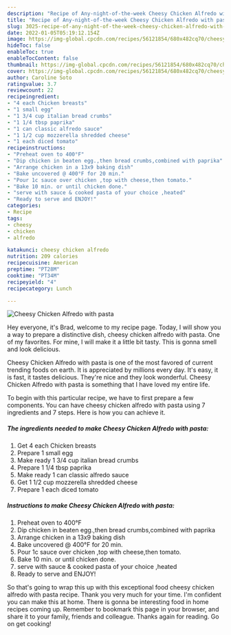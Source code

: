```yaml
---
description: "Recipe of Any-night-of-the-week Cheesy Chicken Alfredo with pasta"
title: "Recipe of Any-night-of-the-week Cheesy Chicken Alfredo with pasta"
slug: 3025-recipe-of-any-night-of-the-week-cheesy-chicken-alfredo-with-pasta
date: 2022-01-05T05:19:12.154Z
image: https://img-global.cpcdn.com/recipes/56121854/680x482cq70/cheesy-chicken-alfredo-with-pasta-recipe-main-photo.jpg
hideToc: false
enableToc: true
enableTocContent: false
thumbnail: https://img-global.cpcdn.com/recipes/56121854/680x482cq70/cheesy-chicken-alfredo-with-pasta-recipe-main-photo.jpg
cover: https://img-global.cpcdn.com/recipes/56121854/680x482cq70/cheesy-chicken-alfredo-with-pasta-recipe-main-photo.jpg
author: Caroline Soto
ratingvalue: 3.7
reviewcount: 22
recipeingredient:
- "4 each Chicken breasts"
- "1 small egg"
- "1 3/4 cup italian bread crumbs"
- "1 1/4 tbsp paprika"
- "1 can classic alfredo sauce"
- "1 1/2 cup mozzerella shredded cheese"
- "1 each diced tomato"
recipeinstructions:
- "Preheat oven to 400°F"
- "Dip chicken in beaten egg.,then bread crumbs,combined with paprika"
- "Arrange chicken in a 13x9 baking dish"
- "Bake uncovered @ 400°F for 20 min."
- "Pour 1c sauce over chicken ,top with cheese,then tomato."
- "Bake 10 min. or until chicken done."
- "serve with sauce & cooked pasta of your choice ,heated"
- "Ready to serve and ENJOY!"
categories:
- Recipe
tags:
- cheesy
- chicken
- alfredo

katakunci: cheesy chicken alfredo 
nutrition: 209 calories
recipecuisine: American
preptime: "PT28M"
cooktime: "PT34M"
recipeyield: "4"
recipecategory: Lunch

---
```



![Cheesy Chicken Alfredo with pasta](https://img-global.cpcdn.com/recipes/56121854/680x482cq70/cheesy-chicken-alfredo-with-pasta-recipe-main-photo.jpg)

Hey everyone, it's Brad, welcome to my recipe page. Today, I will show you a way to prepare a distinctive dish, cheesy chicken alfredo with pasta. One of my favorites. For mine, I will make it a little bit tasty. This is gonna smell and look delicious.

Cheesy Chicken Alfredo with pasta is one of the most favored of current trending foods on earth. It is appreciated by millions every day. It's easy, it is fast, it tastes delicious. They're nice and they look wonderful. Cheesy Chicken Alfredo with pasta is something that I have loved my entire life.




To begin with this particular recipe, we have to first prepare a few components. You can have cheesy chicken alfredo with pasta using 7 ingredients and 7 steps. Here is how you can achieve it.

<!--inarticleads1-->

##### The ingredients needed to make Cheesy Chicken Alfredo with pasta:

1. Get 4 each Chicken breasts
1. Prepare 1 small egg
1. Make ready 1 3/4 cup italian bread crumbs
1. Prepare 1 1/4 tbsp paprika
1. Make ready 1 can classic alfredo sauce
1. Get 1 1/2 cup mozzerella shredded cheese
1. Prepare 1 each diced tomato




<!--inarticleads2-->

##### Instructions to make Cheesy Chicken Alfredo with pasta:

1. Preheat oven to 400°F
1. Dip chicken in beaten egg.,then bread crumbs,combined with paprika
1. Arrange chicken in a 13x9 baking dish
1. Bake uncovered @ 400°F for 20 min.
1. Pour 1c sauce over chicken ,top with cheese,then tomato.
1. Bake 10 min. or until chicken done.
1. serve with sauce & cooked pasta of your choice ,heated
1. Ready to serve and ENJOY!



So that's going to wrap this up with this exceptional food cheesy chicken alfredo with pasta recipe. Thank you very much for your time. I'm confident you can make this at home. There is gonna be interesting food in home recipes coming up. Remember to bookmark this page in your browser, and share it to your family, friends and colleague. Thanks again for reading. Go on get cooking!
